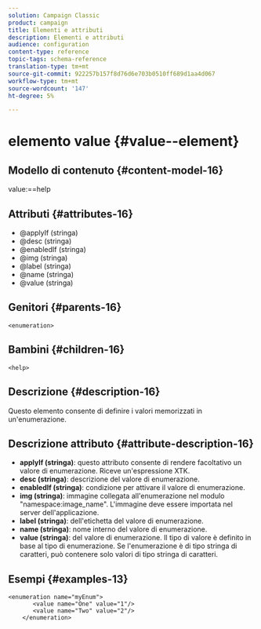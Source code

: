 ```yaml
---
solution: Campaign Classic
product: campaign
title: Elementi e attributi
description: Elementi e attributi
audience: configuration
content-type: reference
topic-tags: schema-reference
translation-type: tm+mt
source-git-commit: 922257b157f8d76d6e703b0510ff689d1aa4d067
workflow-type: tm+mt
source-wordcount: '147'
ht-degree: 5%

---
```



# elemento value {#value--element}

## Modello di contenuto {#content-model-16}

value:==help

## Attributi {#attributes-16}

* @applyIf (stringa)
* @desc (stringa)
* @enabledIf (stringa)
* @img (stringa)
* @label (stringa)
* @name (stringa)
* @value (stringa)

## Genitori {#parents-16}

`<enumeration>`

## Bambini {#children-16}

`<help>`

## Descrizione {#description-16}

Questo elemento consente di definire i valori memorizzati in un&#39;enumerazione.

## Descrizione attributo {#attribute-description-16}

* **applyIf (stringa)**: questo attributo consente di rendere facoltativo un valore di enumerazione. Riceve un&#39;espressione XTK.
* **desc (stringa)**: descrizione del valore di enumerazione.
* **enabledIf (stringa)**: condizione per attivare il valore di enumerazione.
* **img (stringa)**: immagine collegata all&#39;enumerazione nel modulo &quot;namespace:image_name&quot;. L&#39;immagine deve essere importata nel server dell&#39;applicazione.
* **label (stringa)**: dell&#39;etichetta del valore di enumerazione.
* **name (stringa)**: nome interno del valore di enumerazione.
* **value (stringa)**: del valore di enumerazione. Il tipo di valore è definito in base al tipo di enumerazione. Se l&#39;enumerazione è di tipo stringa di caratteri, può contenere solo valori di tipo stringa di caratteri.

## Esempi {#examples-13}

```
<enumeration name="myEnum">
       <value name="One" value="1"/>
       <value name="Two" value="2"/>
    </enumeration>
```
